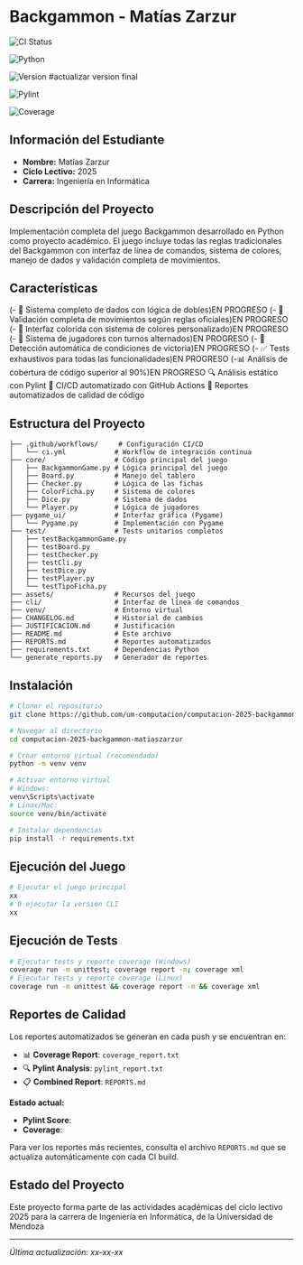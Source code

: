 # Backgammon - Matías Zarzur

![CI Status](https://github.com/um-computacion/computacion-2025-backgammon-matiaszarzur/actions/workflows/ci.yml/badge.svg)

![Python](https://img.shields.io/badge/python-3.10-blue)

![Version](https://img.shields.io/badge/version-x.x.x-green) #actualizar version final

![Pylint](https://img.shields.io/badge/pylint-8.17%2F10-brightgreen)

![Coverage](https://img.shields.io/badge/coverage-62%25-red)

## Información del Estudiante
- **Nombre:** Matías Zarzur
- **Ciclo Lectivo:** 2025
- **Carrera:** Ingeniería en Informática

## Descripción del Proyecto
Implementación completa del juego Backgammon desarrollado en Python como proyecto académico. El juego incluye todas las reglas tradicionales del Backgammon con interfaz de línea de comandos, sistema de colores, manejo de dados y validación completa de movimientos.

## Características
(- 🎲 Sistema completo de dados con lógica de dobles)EN PROGRESO 
(- 🎯 Validación completa de movimientos según reglas oficiales)EN PROGRESO 
(- 🎨 Interfaz colorida con sistema de colores personalizado)EN PROGRESO 
(- 👥 Sistema de jugadores con turnos alternados)EN PROGRESO 
(- 🏁 Detección automática de condiciones de victoria)EN PROGRESO 
(- ✅ Tests exhaustivos para todas las funcionalidades)EN PROGRESO 
(-📊 Análisis de cobertura de código superior al 90%)EN PROGRESO
🔍 Análisis estático con Pylint
🤖 CI/CD automatizado con GitHub Actions
📝 Reportes automatizados de calidad de código

## Estructura del Proyecto
```
├── .github/workflows/     # Configuración CI/CD
│   └── ci.yml            # Workflow de integración continua
├── core/                 # Código principal del juego
│   ├── BackgammonGame.py # Lógica principal del juego
│   ├── Board.py          # Manejo del tablero
│   ├── Checker.py        # Lógica de las fichas
│   ├── ColorFicha.py     # Sistema de colores
│   ├── Dice.py           # Sistema de dados
│   └── Player.py         # Lógica de jugadores
├── pygame_ui/            # Interfaz gráfica (Pygame)
│   └── Pygame.py         # Implementación con Pygame
├── test/                 # Tests unitarios completos
│   ├── testBackgammonGame.py
│   ├── testBoard.py
│   ├── testChecker.py
│   ├── testCli.py
│   ├── testDice.py
│   ├── testPlayer.py
│   └── testTipoFicha.py
├── assets/               # Recursos del juego
├── cli/                  # Interfaz de línea de comandos
├── venv/                 # Entorno virtual
├── CHANGELOG.md          # Historial de cambios
├── JUSTIFICACION.md      # Justificación 
├── README.md             # Este archivo
├── REPORTS.md            # Reportes automatizados
├── requirements.txt      # Dependencias Python
└── generate_reports.py   # Generador de reportes
```

## Instalación
```bash
# Clonar el repositorio
git clone https://github.com/um-computacion/computacion-2025-backgammon-matiaszarzur.git

# Navegar al directorio
cd computacion-2025-backgammon-matiaszarzur

# Crear entorno virtual (recomendado)
python -m venv venv

# Activar entorno virtual
# Windows:
venv\Scripts\activate
# Linux/Mac:
source venv/bin/activate

# Instalar dependencias
pip install -r requirements.txt
```

## Ejecución del Juego
```bash
# Ejecutar el juego principal
xx
# O ejecutar la versión CLI
xx
```

## Ejecución de Tests
```bash
# Ejecutar tests y reporte coverage (Windows)
coverage run -m unittest; coverage report -m; coverage xml 
# Ejecutar tests y reporte coverage (Linux)
coverage run -m unittest && coverage report -m && coverage xml

```

## Reportes de Calidad
Los reportes automatizados se generan en cada push y se encuentran en:
- 📊 **Coverage Report**: `coverage_report.txt`
- 🔍 **Pylint Analysis**: `pylint_report.txt` 
- 📋 **Combined Report**: `REPORTS.md`

**Estado actual:**
- **Pylint Score**: 
- **Coverage**: 

Para ver los reportes más recientes, consulta el archivo `REPORTS.md` que se actualiza automáticamente con cada CI build.

## Estado del Proyecto
Este proyecto forma parte de las actividades académicas del ciclo lectivo 2025 para la carrera de Ingeniería en Informática, de la Universidad de Mendoza

---
*Última actualización: xx-xx-xx*